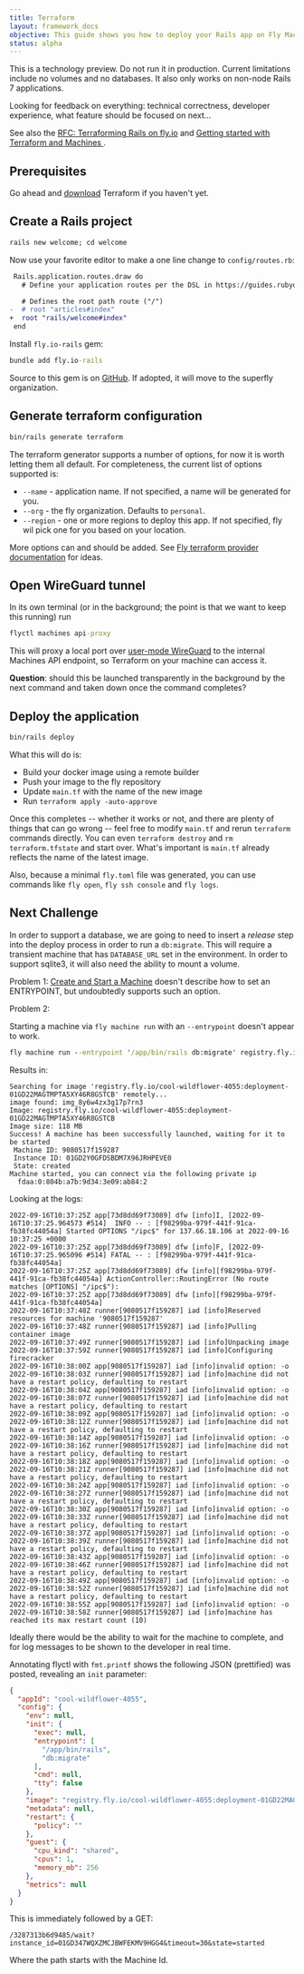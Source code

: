 ```yaml
---
title: Terraform
layout: framework_docs
objective: This guide shows you how to deploy your Rails app on Fly Machines using Terraform
status: alpha
---
```


This is a technology preview.  Do not run it in production.  Current limitations include no volumes and no databases.  It also only works
on non-node Rails 7 applications.

Looking for feedback on everything: technical correctness,
developer experience, what feature should be focused on next...

See also the [RFC: Terraforming Rails on fly.io](https://community.fly.io/t/rfc-terraforming-rails-on-fly-io/7133) and
[Getting started with Terraform and Machines ](https://fly.io/docs/app-guides/terraform-iac-getting-started/).

## Prerequisites

Go ahead and [download](https://learn.hashicorp.com/tutorials/terraform/install-cli) Terraform if you haven't yet.

## Create a Rails project

```cmd
rails new welcome; cd welcome
```

Now use your favorite editor to make a one line change to `config/routes.rb`:

``` diff
 Rails.application.routes.draw do
   # Define your application routes per the DSL in https://guides.rubyonrails.org/routing.html

   # Defines the root path route ("/")
-  # root "articles#index"
+  root "rails/welcome#index"
 end
 ```

 Install `fly.io-rails` gem:

 ```cmd
 bundle add fly.io-rails
 ```

Source to this gem is on [GitHub](https://github.com/rubys/fly.io-rails).  If
adopted, it will move to the superfly organization.


## Generate terraform configuration

```cmd
bin/rails generate terraform
```

The terraform generator supports a number of options, for now it is worth letting them all default.  For completeness, the current list of options supported is:

  * `--name` - application name. If not specified, a name will be generated for you.
  * `--org` - the fly organization. Defaults to `personal`.
  * `--region` - one or more regions to deploy this app.  If not specified, fly wil pick one for you based on your location.

  More options can and should be added.  See
  [Fly terraform provider documentation](https://registry.terraform.io/providers/fly-apps/fly/latest/docs/resources/machine#optional) for ideas.

## Open WireGuard tunnel

In its own terminal (or in the background; the point is that we want to keep this running) run

```cmd
flyctl machines api-proxy
 ```
 
This will proxy a local port over [user-mode WireGuard](https://fly.io/blog/our-user-mode-wireguard-year/) to the internal Machines API endpoint, so Terraform on your machine can access it.

**Question**: should this be launched transparently in the background
by the next command and taken down once the command completes?

## Deploy the application

```cmd
bin/rails deploy
```

What this will do is:
  * Build your docker image using a remote builder
  * Push your image to the fly repository
  * Update `main.tf` with the name of the new image
  * Run `terraform apply -auto-approve`

Once this completes -- whether it works or not, and there are plenty of
things that can go wrong -- feel free to modify `main.tf` and
rerun `terraform` commands directly.  You can even `terraform destroy` and
`rm terraform.tfstate` and start over.  What's important is `main.tf` already
reflects the name of the latest image.

Also, because a minimal `fly.toml` file was generated, you can use commands like `fly open`,
`fly ssh console` and `fly logs`.

## Next Challenge

In order to support a database, we are going to need to insert a _release_
step into the deploy process in order to run a `db:migrate`.  This will
require a transient machine that has `DATABASE_URL` set in the environment.
In order to support sqlite3, it will also need the ability to mount a volume.

Problem 1: [Create and Start a Machine](https://fly.io/docs/reference/machines/#create-and-start-a-machine) doesn't describe how to set an ENTRYPOINT, but undoubtedly supports such an option.

Problem 2: 

Starting a machine via `fly machine run` with an `--entrypoint` doesn't appear to work.

```cmd
fly machine run --entrypoint '/app/bin/rails db:migrate' registry.fly.io/cool-wildflower-4055:deployment-01GD22MAGTMPTA5XY46R8GSTCB
```

Results in:

```
Searching for image 'registry.fly.io/cool-wildflower-4055:deployment-01GD22MAGTMPTA5XY46R8GSTCB' remotely...
image found: img_8y6w4zx3g17p7rn3
Image: registry.fly.io/cool-wildflower-4055:deployment-01GD22MAGTMPTA5XY46R8GSTCB
Image size: 118 MB
Success! A machine has been successfully launched, waiting for it to be started
 Machine ID: 9080517f159287
 Instance ID: 01GD2Y0GFDSBDM7X96JRHPEVE0
 State: created
Machine started, you can connect via the following private ip
  fdaa:0:804b:a7b:9d34:3e09:ab84:2
```

Looking at the logs:

```
2022-09-16T10:37:25Z app[73d8dd69f73089] dfw [info]I, [2022-09-16T10:37:25.964573 #514]  INFO -- : [f98299ba-979f-441f-91ca-fb38fc44054a] Started OPTIONS "/ipc$" for 137.66.18.106 at 2022-09-16 10:37:25 +0000
2022-09-16T10:37:25Z app[73d8dd69f73089] dfw [info]F, [2022-09-16T10:37:25.965096 #514] FATAL -- : [f98299ba-979f-441f-91ca-fb38fc44054a]
2022-09-16T10:37:25Z app[73d8dd69f73089] dfw [info][f98299ba-979f-441f-91ca-fb38fc44054a] ActionController::RoutingError (No route matches [OPTIONS] "/ipc$"):
2022-09-16T10:37:25Z app[73d8dd69f73089] dfw [info][f98299ba-979f-441f-91ca-fb38fc44054a]
2022-09-16T10:37:48Z runner[9080517f159287] iad [info]Reserved resources for machine '9080517f159287'
2022-09-16T10:37:48Z runner[9080517f159287] iad [info]Pulling container image
2022-09-16T10:37:49Z runner[9080517f159287] iad [info]Unpacking image
2022-09-16T10:37:59Z runner[9080517f159287] iad [info]Configuring firecracker
2022-09-16T10:38:00Z app[9080517f159287] iad [info]invalid option: -o
2022-09-16T10:38:03Z runner[9080517f159287] iad [info]machine did not have a restart policy, defaulting to restart
2022-09-16T10:38:04Z app[9080517f159287] iad [info]invalid option: -o
2022-09-16T10:38:07Z runner[9080517f159287] iad [info]machine did not have a restart policy, defaulting to restart
2022-09-16T10:38:09Z app[9080517f159287] iad [info]invalid option: -o
2022-09-16T10:38:12Z runner[9080517f159287] iad [info]machine did not have a restart policy, defaulting to restart
2022-09-16T10:38:14Z app[9080517f159287] iad [info]invalid option: -o
2022-09-16T10:38:16Z runner[9080517f159287] iad [info]machine did not have a restart policy, defaulting to restart
2022-09-16T10:38:18Z app[9080517f159287] iad [info]invalid option: -o
2022-09-16T10:38:21Z runner[9080517f159287] iad [info]machine did not have a restart policy, defaulting to restart
2022-09-16T10:38:24Z app[9080517f159287] iad [info]invalid option: -o
2022-09-16T10:38:27Z runner[9080517f159287] iad [info]machine did not have a restart policy, defaulting to restart
2022-09-16T10:38:30Z app[9080517f159287] iad [info]invalid option: -o
2022-09-16T10:38:33Z runner[9080517f159287] iad [info]machine did not have a restart policy, defaulting to restart
2022-09-16T10:38:37Z app[9080517f159287] iad [info]invalid option: -o
2022-09-16T10:38:39Z runner[9080517f159287] iad [info]machine did not have a restart policy, defaulting to restart
2022-09-16T10:38:43Z app[9080517f159287] iad [info]invalid option: -o
2022-09-16T10:38:46Z runner[9080517f159287] iad [info]machine did not have a restart policy, defaulting to restart
2022-09-16T10:38:49Z app[9080517f159287] iad [info]invalid option: -o
2022-09-16T10:38:52Z runner[9080517f159287] iad [info]machine did not have a restart policy, defaulting to restart
2022-09-16T10:38:55Z app[9080517f159287] iad [info]invalid option: -o
2022-09-16T10:38:58Z runner[9080517f159287] iad [info]machine has reached its max restart count (10)
```

Ideally there would be the ability to wait for the machine to complete, and for log messages to be shown to the developer in real time.

Annotating flyctl with `fmt.printf` shows the following JSON (prettified) was
posted, revealing an `init` parameter:

```json
{
  "appId": "cool-wildflower-4055",                    
  "config": {                                         
    "env": null,                                      
    "init": {                                         
      "exec": null,                                   
      "entrypoint": [                            
        "/app/bin/rails",                        
        "db:migrate"                             
      ],                                         
      "cmd": null,                               
      "tty": false                               
    },                                           
    "image": "registry.fly.io/cool-wildflower-4055:deployment-01GD22MAGTMPTA5XY46R8GSTCB",                                       
    "metadata": null,
    "restart": {
      "policy": ""
    },
    "guest": {
      "cpu_kind": "shared",
      "cpus": 1,
      "memory_mb": 256
    },
    "metrics": null
  }
}
```

This is immediately followed by a GET:

```
/3287313b6d9485/wait?instance_id=01GD347WQXZMCJBWFEKMV9HGG4&timeout=30&state=started
```

Where the path starts with the Machine Id.


